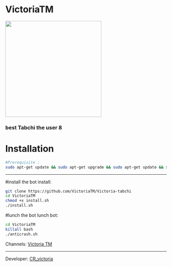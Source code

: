 # **VictoriaTM** #

<div align="VictoriaTM"><a href="https://t.me/VictoriaTM"><img src="http://s8.picofile.com/file/8319766368/IMG_20180218_231853_971.jpg" width="300"></a></div>

### best Tabchi the user 8 

# Installation
```bash
#Prerequisite :
sudo apt-get update && sudo apt-get upgrade && sudo apt-get update && sudo apt-get install unzip
```
                  
---------------------------------
#install the bot
install:
```bash
git clone https://github.com/VictoriaTM/Victoria-tabchi
cd VictoriaTM
chmod +x install.sh
./install.sh
```
#lunch the bot
lunch bot:
```bash
cd VictoriaTM
killall bash
./anticrash.sh
```

Channels: [Victoria TM](https://github.com/VictoriaTM)

-------------------
Developer: [CR_victoria](https://t.me/joinchat/FbE8wFF2ImkSiaZbvFem4w)
